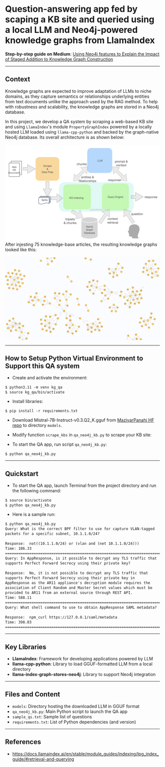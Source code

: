 # Question-answering app fed by scaping a KB site and queried using a local LLM and Neo4j-powered knowledge graphs from LlamaIndex

**Step-by-step guide on Medium**: [Using Neo4j features to Explain the Impact of Staged Addition to Knowledge Graph Construction](https://medium.com/ai-advances/impact-of-staged-addition-to-knowledge-graph-construction-and-querying-af944ea15329?sk=5074141de349a9a096faa6ecd3f023ef)
___
## Context
Knowledge graphs are expected to improve adaptation of LLMs to niche domains, as they capture semantics or relationships underlying entities from text documents unlike the approach used by the RAG method. To help with robustness and scalability, the knowledge graphs are stored in a Neo4j database.

In this project, we develop a QA system by scraping a web-based KB site and using `LlamaIndex`'s module `PropertyGraphIndex` powered by a locally hosted LLM loaded using `llama-cpp-python` and backed by the graph-native Neo4j database. 
Its overall architecture is as shown below:
<br><br>
![System Architecture](/assets/architecture.png)
After injesting 75 knowledge-base articles, the resulting knowledge graphs looked like this:
<br><br>
![Knowledge Graph](/assets/graphs.png)
___
## How to Setup Python Virtual Environment to Support this QA system
- Create and activate the environment:
```
$ python3.11 -m venv kg_qa
$ source kg_qa/bin/activate
```
- Install libraries:
```
$ pip install -r requirements.txt
```
- Download Mistral-7B-Instruct-v0.3.Q2_K.gguf from [MaziyarPanahi HF repo](https://huggingface.co/MaziyarPanahi/Mistral-7B-Instruct-v0.3-GGUF) to directory `models`.

- Modify function `scrape_kbs` in `qa_neo4j_kb.py` to scrape your KB site:

- To start the QA app, run script `qa_neo4j_kb.py`:
```
$ python qa_neo4j_kb.py
```
___
## Quickstart
- To start the QA app, launch Terminal from the project directory and run the following command:
```
$ source bin/activate
$ python qa_neo4j_kb.py
```
- Here is a sample run:
```
$ python qa_neo4j_kb.py
Query: What is the correct BPF filter to use for capture VLAN-tagged packets for a specific subnet, 10.1.1.0/24?

Response:  not((10.1.1.0/24) or (vlan and (net 10.1.1.0/24)))
Time: 186.33
================================================================================
Query: In AppResponse, is it possible to decrypt any TLS traffic that supports Perfect Forward Secrecy using their private key?

Response:  No, it is not possible to decrypt any TLS traffic that supports Perfect Forward Secrecy using their private key in AppResponse as the AR11 appliance's decryption module requires the association of Client Random and Master Secret values which must be provided to AR11 from an external source through REST API.
Time: 588.11
================================================================================
Query: What shell command to use to obtain AppResponse SAML metadata?

Response:  npm_curl https://127.0.0.1/saml/metadata
Time: 398.03
================================================================================
```
___
## Key Libraries
- **LlamaIndex**: Framework for developing applications powered by LLM
- **llama-cpp-python**: Library to load GGUF-formatted LLM from a local directory
- **llama-index-graph-stores-neo4j**: Library to support Neo4j integration

___
## Files and Content
- `models`: Directory hosting the downloaded LLM in GGUF format
- `qa_neo4j_kb.py`: Main Python script to launch the QA app
- `sample_qs.txt`: Sample list of questions
- `requirements.txt`: List of Python dependencies (and version)
___

## References
- https://docs.llamaindex.ai/en/stable/module_guides/indexing/lpg_index_guide/#retrieval-and-querying
